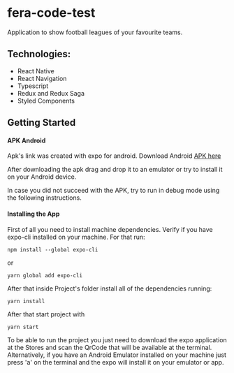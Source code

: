 # fera-code-test
Application to show football leagues of your favourite teams.

## Technologies:

- React Native
- React Navigation
- Typescript
- Redux and Redux Saga
- Styled Components

## Getting Started

#### APK Android
Apk's link was created with expo for android. Download Android [APK here]()

After downloading the apk drag and drop it to an emulator or try to install it on your Android device.

In case you did not succeed with the APK, try to run in debug mode using the following instructions.

#### Installing the App
First of all you need to install machine dependencies.
Verify if you have expo-cli installed on your machine.
For that run:

```
npm install --global expo-cli 
```

or

```
yarn global add expo-cli 
```
After that inside Project's folder install all of the dependencies running:

```
yarn install
```
After that start project with
```
yarn start
```
To be able to run the project you just need to download the expo application at the Stores and scan the QrCode that will be available at the terminal.
Alternatively, if you have an Android Emulator installed on your machine just press 'a' on the terminal and the expo will install it on your emulator or app.

